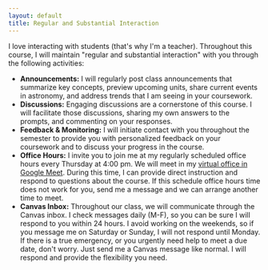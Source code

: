 ```yaml
---
layout: default
title: Regular and Substantial Interaction
---
```

I love interacting with students (that's why I'm a teacher). Throughout this course, I will maintain "regular and substantial interaction" with you through the following activities:  
- **Announcements:** I will regularly post class announcements that summarize key concepts, preview upcoming units, share current events in astronomy, and address trends that I am seeing in your coursework. 
- **Discussions:** Engaging discussions are a cornerstone of this course. I will facilitate those discussions, sharing my own answers to the prompts, and commenting on your responses.
- **Feedback & Monitoring:** I will initiate contact with you throughout the semester to provide you with personalized feedback on your coursework and to discuss your progress in the course.
- **Office Hours:** I invite you to join me at my regularly scheduled office hours every Thursday at 4:00 pm.  We will meet in my [virtual office in Google Meet](https://meet.google.com/yoc-sytg-mvb). During this time, I can provide direct instruction and respond to questions about the course. If this schedule office hours time does not work for you, send me a message and we can arrange another time to meet.
- **Canvas Inbox:** Throughout our class, we will communicate through the Canvas inbox. I check messages daily (M-F), so you can be sure I will respond to you within 24 hours. I avoid working on the weekends, so if you message me on Saturday or Sunday, I will not respond until Monday. If there is a true emergency, or you urgently need help to meet a due date, don't worry. Just send me a Canvas message like normal. I will respond and provide the flexibility you need.
